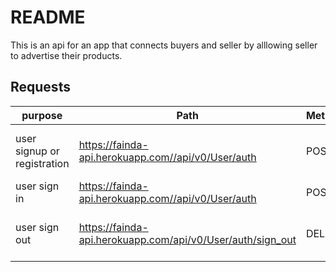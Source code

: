 # README

This is an api for an app that connects buyers and seller by alllowing seller to advertise their products.

## Requests
 | purpose                     | Path                                                       | Methods | Params                                                                      |
|-----------------------------|------------------------------------------------------------|---------|-----------------------------------------------------------------------------|
| user signup or registration | https://fainda-api.herokuapp.com//api/v0/User/auth         | POST    | first_name, last_name, phone_number, email, password, password_confirmation |
| user sign in                | https://fainda-api.herokuapp.com//api/v0/User/auth         | POST    | email, password                                                             |
| user sign out               | https://fainda-api.herokuapp.com/api/v0/User/auth/sign_out | DELETE  | You must pass in uid,client, and access-token in the request headers.       |
  